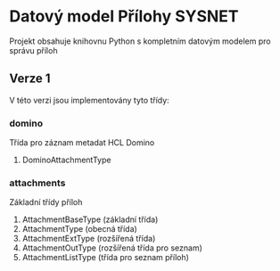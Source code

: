 # Datový model Přílohy SYSNET

Projekt obsahuje knihovnu Python s kompletním datovým modelem pro správu příloh

## Verze 1

V této verzi jsou implementovány tyto třídy: 

### domino

Třída pro záznam metadat HCL Domino

1. DominoAttachmentType

### attachments

Základní třídy příloh

1. AttachmentBaseType (základní třída)
2. AttachmentType (obecná třída)
3. AttachmentExtType (rozšířená třída)
4. AttachmentOutType (rozšířená třída pro seznam)
5. AttachmentListType (třída pro seznam příloh)

